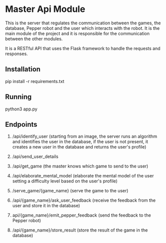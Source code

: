 # Master Api Module
This is the server that regulates the communication between the games, the database, Pepper robot and the user which interacts with the robot.
It is the main module of the project and it is responsible for the communication between the other modules.

It is a RESTful API that uses the Flask framework to handle the requests and responses.


## Installation
pip install -r requirements.txt

## Running
python3 app.py

## Endpoints
1. /api/identify_user (starting from an image, the server runs an algorithm and identifies the user in the database, if the user is not present, it creates a new user in the database and returns the user's profile)
2. /api/send_user_details

3. /api/get_game (the master knows which game to send to the user)
4. /api/elaborate_mental_model (elaborate the mental model of the user setting a difficulty level based on the user's profile)

5. /serve_game/{game_name} (serve the game to the user)
6. /api/{game_name}/ask_user_feedback (receive the feedback from the user and store it in the database)
7. api/{game_name}/emit_pepper_feedback (send the feedback to the Pepper robot)
8. /api/{game_name}/store_result (store the result of the game in the database)



